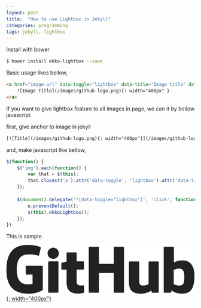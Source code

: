 ```yaml
---
layout: post
title:  "How to use Lightbox in Jekyll"
categories: programming
tags: jekyll, lightbox
---
```


Install with bower

```bash
$ bower install ekko-lightbox --save
```

Basic usage likes bellow,

```html
<a href="image-url" data-toggle="lightbox" data-title="Image title" data-footer="Image footer">
    ![Image Title](/images/github-logo.png){: width="400px" }
</a>
```

If you want to give lightbox feature to all images in page, we can it by bellow javascript.

first, give anchor to image in jekyll

```html
[![Title](/images/github-logo.png){: width="400px"}](/images/github-logo.png)
```

and, make javascript like bellow,

```javascript
$(function() {
    $('img').each(function() {
        var that = $(this);
        that.closest('a').attr('data-toggle', 'lightbox').attr('data-title', that.attr('alt'));
    });

    $(document).delegate('*[data-toggle="lightbox"]', 'click', function(e) {
        e.preventDefault();
        $(this).ekkoLightbox();
    });    
})
```

This is sample.

[![Title](/images/github-logo.png){: width="400px"}](/images/github-logo.png)